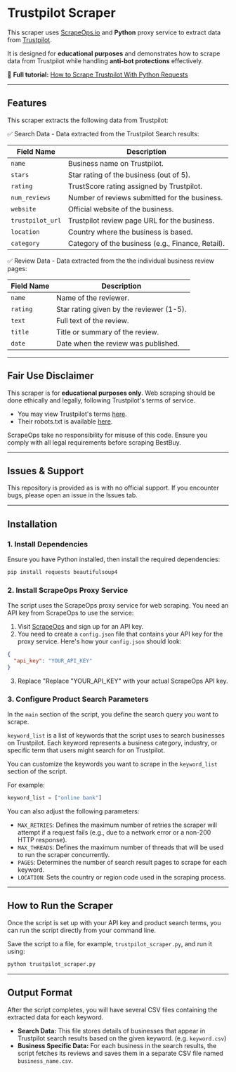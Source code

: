 # Trustpilot Scraper  

This scraper uses [ScrapeOps.io](https://scrapeops.io/) and **Python** proxy service to extract data from [Trustpilot](https://www.trustpilot.com/).

It is designed for **educational purposes** and demonstrates how to scrape data from Trustpilot while handling **anti-bot protections** effectively.  

📖 **Full tutorial:** [How to Scrape Trustpilot With Python Requests](https://scrapeops.io/python-web-scraping-playbook/python-scrape-trustpilot/)

---

## Features  

This scraper extracts the following data from Trustpilot:


✅ Search Data - Data extracted from the Trustpilot Search results: 

| Field Name       | Description |
|-----------------|-------------|
| `name`          | Business name on Trustpilot. |
| `stars`         | Star rating of the business (out of 5). |
| `rating`        | TrustScore rating assigned by Trustpilot. |
| `num_reviews`   | Number of reviews submitted for the business. |
| `website`       | Official website of the business. |
| `trustpilot_url`| Trustpilot review page URL for the business. |
| `location`      | Country where the business is based. |
| `category`      | Category of the business (e.g., Finance, Retail). |




✅ Review Data - Data extracted from the the individual business review pages:

| Field Name       | Description |
|-----------------|-------------|
| `name`          | Name of the reviewer. |
| `rating`        | Star rating given by the reviewer (1-5). |
| `text`          | Full text of the review. |
| `title`         | Title or summary of the review. |
| `date`          | Date when the review was published. |



---

## Fair Use Disclaimer
This scraper is for **educational purposes only**. Web scraping should be done ethically and legally, following Trustpilot's terms of service.

- You may view Trustpilot's terms [here](https://legal.trustpilot.com/for-reviewers/terms-of-use-for-consumers). 
- Their robots.txt is available [here](https://www.trustpilot.com/robots.txt).

ScrapeOps take no responsibility for misuse of this code. Ensure you comply with all legal requirements before scraping BestBuy.

---

## Issues & Support
This repository is provided as is with no official support. If you encounter bugs, please open an issue in the Issues tab.

---

## Installation  

### 1. Install Dependencies  
Ensure you have Python installed, then install the required dependencies:  

```bash
pip install requests beautifulsoup4
```

### 2.  Install ScrapeOps Proxy Service
The script uses the ScrapeOps proxy service for web scraping. You need an API key from ScrapeOps to use the service:

1. Visit [ScrapeOps](https://scrapeops.io/) and sign up for an API key.
2. You need to create a `config.json` file that contains your API key for the proxy service. Here's how your `config.json` should look:

```json
{
  "api_key": "YOUR_API_KEY"
}
```

3. Replace "Replace "YOUR_API_KEY" with your actual ScrapeOps API key.




### 3. Configure Product Search Parameters
In the `main` section of the script, you define the search query you want to scrape. 

`keyword_list` is a list of keywords that the script uses to search businesses on Trustpilot. Each keyword represents a business category, industry, or specific term that users might search for on Trustpilot.

You can customize the keywords you want to scrape in the `keyword_list` section of the script.  

For example:

```python
keyword_list = ["online bank"]
```

You can also adjust the following parameters:

- `MAX_RETRIES`: Defines the maximum number of retries the scraper will attempt if a request fails (e.g., due to a network error or a non-200 HTTP response).
- `MAX_THREADS`: Defines the maximum number of threads that will be used to run the scraper concurrently.
- `PAGES`: Determines the number of search result pages to scrape for each keyword.
- `LOCATION`: Sets the country or region code used in the scraping process.


---

## How to Run the Scraper
Once the script is set up with your API key and product search terms, you can run the script directly from your command line.

Save the script to a file, for example, `trustpilot_scraper.py`, and run it using:


```bash
python trustpilot_scraper.py
```

---

## Output Format
After the script completes, you will have several CSV files containing the extracted data for each keyword.
 
- **Search Data:** This file stores details of businesses that appear in Trustpilot search results based on the given keyword. (e.g. `keyword.csv`)
- **Business Specific Data:** For each business in the search results, the script fetches its reviews and saves them in a separate CSV file named `business_name.csv`.
